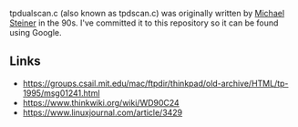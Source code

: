tpdualscan.c (also known as tpdscan.c) was originally written by [Michael Steiner](http://web.archive.org/web/19991114011731/http://www.zurich.ibm.com/~sti/tplinux.html) in the 90s. I've committed it to this repository so it can be found using Google.

## Links
* https://groups.csail.mit.edu/mac/ftpdir/thinkpad/old-archive/HTML/tp-1995/msg01241.html
* https://www.thinkwiki.org/wiki/WD90C24
* https://www.linuxjournal.com/article/3429
